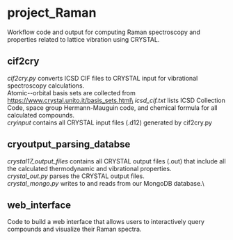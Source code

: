 # project_Raman
Workflow code and output for computing Raman spectroscopy and properties related to lattice vibration using CRYSTAL.
## cif2cry
*cif2cry.py* converts ICSD CIF files to CRYSTAL input for vibrational spectroscopy calculations.\
Atomic--orbital basis sets are collected from https://www.crystal.unito.it/basis_sets.html\
*icsd_cif.txt* lists ICSD Collection Code, space group Hermann-Mauguin code, and chemical formula for all calculated compounds.\
*cryinput* contains all CRYSTAL input files (.d12) generated by cif2cry.py
## cryoutput_parsing_databse
*crystal17_output_files* contains all CRYSTAL output files (.out) that include all the calculated thermodynamic and vibrational properties.\
*crystal_out.py* parses the CRYSTAL output files.\
*crystal_mongo.py* writes to and reads from our MongoDB database.\
## web_interface
Code to build a web interface that allows users to interactively query compounds and visualize their Raman spectra.
